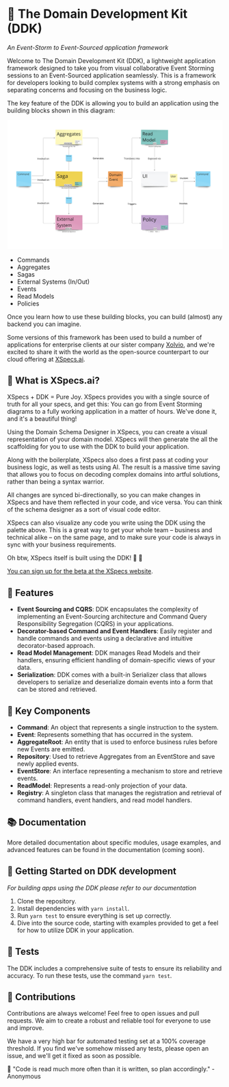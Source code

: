 # 🚀 The Domain Development Kit (DDK)

_An Event-Storm to Event-Sourced application framework_

Welcome to The Domain Development Kit (DDK), a lightweight application framework designed to take you from visual collaborative Event Storming sessions to an Event-Sourced application seamlessly. This is a framework for developers looking to build complex systems with a strong emphasis on separating concerns and focusing on the business logic.

The key feature of the DDK is allowing you to build an application using the building blocks shown in this diagram:

![DDK Palette](images/palette.png)

- Commands
- Aggregates
- Sagas
- External Systems (In/Out)
- Events
- Read Models
- Policies

Once you learn how to use these building blocks, you can build (almost) any backend you can imagine.

Some versions of this framework has been used to build a number of applications for enterprise clients at our sister company [Xolvio](https://www.xolv.io), and we're excited to share it with the world as the open-source counterpart to our cloud offering at [XSpecs.ai](https://www.xspecs.ai).

## 🤔 What is XSpecs.ai?

XSpecs + DDK = Pure Joy. XSpecs provides you with a single source of truth for all your specs, and get this: You can go from Event Storming diagrams to a fully working application in a matter of hours. We've done it, and it's a beautiful thing!

Using the Domain Schema Designer in XSpecs, you can create a visual representation of your domain model. XSpecs will then generate the all the scaffolding for you to use with the DDK to build your application. 

Along with the boilerplate, XSpecs also does a first pass at coding your business logic, as well as tests using AI. The result is a massive time saving that allows you to focus on decoding complex domains into artful solutions, rather than being a syntax warrior.

All changes are synced bi-directionally, so you can make changes in XSpecs and have them reflected in your code, and vice versa. You can think of the schema designer as a sort of visual code editor.

XSpecs can also visualize any code you write using the DDK using the palette above. This is a great way to get your whole team – business and technical alike – on the same page, and to make sure your code is always in sync with your business requirements.

Oh btw, XSpecs itself is built using the DDK! 🐶 🥣️

[You can sign up for the beta at the XSpecs website](https://www.xspecs.ai).

## 🌟 Features

- **Event Sourcing and CQRS**: DDK encapsulates the complexity of implementing an Event-Sourcing architecture and Command Query Responsibility Segregation (CQRS) in your applications.
- **Decorator-based Command and Event Handlers**: Easily register and handle commands and events using a declarative and intuitive decorator-based approach.
- **Read Model Management**: DDK manages Read Models and their handlers, ensuring efficient handling of domain-specific views of your data.
- **Serialization**: DDK comes with a built-in Serializer class that allows developers to serialize and deserialize domain events into a form that can be stored and retrieved.

## 🔑 Key Components

- **Command**: An object that represents a single instruction to the system.
- **Event**: Represents something that has occurred in the system.
- **AggregateRoot**: An entity that is used to enforce business rules before new Events are emitted.
- **Repository**: Used to retrieve Aggregates from an EventStore and save newly applied events.
- **EventStore**: An interface representing a mechanism to store and retrieve events.
- **ReadModel**: Represents a read-only projection of your data.
- **Registry**: A singleton class that manages the registration and retrieval of command handlers, event handlers, and read model handlers.

## 📚 Documentation

More detailed documentation about specific modules, usage examples, and advanced features can be found in the documentation (coming soon).

## 🚀 Getting Started on DDK development

_For building apps using the DDK please refer to our documentation_

1. Clone the repository.
2. Install dependencies with `yarn install`.
3. Run `yarn test` to ensure everything is set up correctly.
4. Dive into the source code, starting with examples provided to get a feel for how to utilize DDK in your application.

## 🧪 Tests

The DDK includes a comprehensive suite of tests to ensure its reliability and accuracy. To run these tests, use the command `yarn test`.

## 🤝 Contributions

Contributions are always welcome! Feel free to open issues and pull requests. We aim to create a robust and reliable tool for everyone to use and improve.

We have a very high bar for automated testing set at a 100% coverage threshold. If you find we've somehow missed any tests, please open an issue, and we'll get it fixed as soon as possible.

📖 "Code is read much more often than it is written, so plan accordingly." - Anonymous
